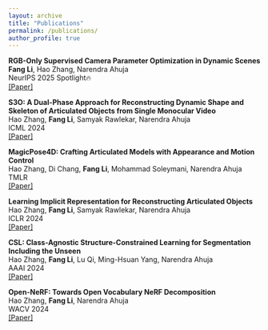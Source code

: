 ```yaml
---
layout: archive
title: "Publications"
permalink: /publications/
author_profile: true
---
```


<b>RGB-Only Supervised Camera Parameter Optimization in Dynamic Scenes</b>  
    <b>Fang Li</b>, Hao Zhang, Narendra Ahuja   
    NeurIPS 2025 Spotlight🔥<br>
    [[Paper]](https://arxiv.org/abs/2509.15123)

<b>S3O: A Dual-Phase Approach for Reconstructing Dynamic Shape and Skeleton of Articulated Objects from Single Monocular Video</b>  
    Hao Zhang, <b>Fang Li</b>, Samyak Rawlekar, Narendra Ahuja  
    ICML 2024<br>
    [[Paper]](https://arxiv.org/abs/2405.12607)

<b>MagicPose4D: Crafting Articulated Models with Appearance and Motion Control</b><br>
    Hao Zhang, Di Chang, <b>Fang Li</b>, Mohammad Soleymani, Narendra Ahuja<br>
    TMLR<br>
    [[Paper]](https://arxiv.org/abs/2405.14017v1)

<b>Learning Implicit Representation for Reconstructing Articulated Objects</b>  
    Hao Zhang, <b>Fang Li</b>, Samyak Rawlekar, Narendra Ahuja  
    ICLR 2024<br>
    [[Paper]](https://arxiv.org/abs/2401.08809) 
    
<b>CSL: Class-Agnostic Structure-Constrained Learning for Segmentation Including the Unseen</b>  
    Hao Zhang, <b>Fang Li</b>, Lu Qi, Ming-Hsuan Yang, Narendra Ahuja  
    AAAI 2024<br> 
    [[Paper]](https://arxiv.org/abs/2312.05538)

<b>Open-NeRF: Towards Open Vocabulary NeRF Decomposition</b>  
    Hao Zhang, <b>Fang Li</b>, Narendra Ahuja    
    WACV 2024<br>
    [[Paper]](https://arxiv.org/abs/2310.16383)  







